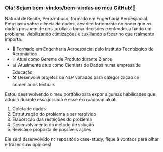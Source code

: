 ### Olá! Sejam bem-vindos/bem-vindas ao meu GitHub!👋

Natural de Recife, Pernambuco, formado em Engenharia Aeroespacial. Entusiasta sobre ciência de dados, acredito fortemente no poder que os
dados possuem de nos auxiliar a tomar decisões e entender a fundo um problema, viabilizando otimizações e auxiliando a focar no que
realmente importa.

- 🚀 Formado em Engenharia Aeroespacial pelo Instituto Tecnológico de Aeronáutica
- 💡 Atuei como Gerente de Produto durante 2 anos
- 📊 Atualmente atuo como Cientista de Dados numa empresa de Educação
- 🛠 Desenvolvi projetos de NLP voltados para categorização de comentários textuais

Estou desenvolvendo o meu portfólio para expor algumas habilidades que adquiri durante essa jornada e esse é o roadmap atual:

1. Coleta de dados
2. Estruturação do problema a ser resolvido
3. Elaboração das restrições do problema
4. Desenvolvimento do método de solução
5. Revisão e proposta de possíveis ações

Ele será desenvolvido no repositório case-study, fique à vontade para olhar e trazer suas opiniões!
